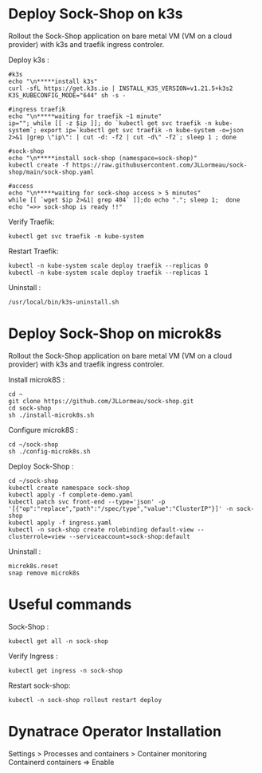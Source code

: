 # Deploy Sock-Shop on k3s 
Rollout the Sock-Shop application on bare metal VM (VM on a cloud provider) with k3s and traefik ingress controler.


Deploy k3s :

    #k3s
    echo "\n*****install k3s"
    curl -sfL https://get.k3s.io | INSTALL_K3S_VERSION=v1.21.5+k3s2 K3S_KUBECONFIG_MODE="644" sh -s -

    #ingress traefik
    echo "\n*****waiting for traefik ~1 minute"
    ip=""; while [[ -z $ip ]]; do `kubectl get svc traefik -n kube-system`; export ip=`kubectl get svc traefik -n kube-system -o=json 2>&1 |grep \"ip\": | cut -d: -f2 | cut -d\" -f2`; sleep 1 ; done
    
    #sock-shop
    echo "\n*****install sock-shop (namespace=sock-shop)"
    kubectl create -f https://raw.githubusercontent.com/JLLormeau/sock-shop/main/sock-shop.yaml
    
    #access
    echo "\n*****waiting for sock-shop access > 5 minutes"
    while [[ `wget $ip 2>&1| grep 404` ]];do echo "."; sleep 1;  done
    echo "=>> sock-shop is ready !!" 
    
Verify Traefik:

    kubectl get svc traefik -n kube-system

Restart Traefik:

    kubectl -n kube-system scale deploy traefik --replicas 0
    kubectl -n kube-system scale deploy traefik --replicas 1
    
Uninstall : 

    /usr/local/bin/k3s-uninstall.sh
    

# Deploy Sock-Shop on microk8s
Rollout the Sock-Shop application on bare metal VM (VM on a cloud provider) with k3s and traefik ingress controler.
   

Install microk8S : 

    cd ~
    git clone https://github.com/JLLormeau/sock-shop.git
    cd sock-shop
    sh ./install-microk8s.sh
    
Configure microk8S : 

    cd ~/sock-shop
    sh ./config-microk8s.sh
    
Deploy Sock-Shop : 

    cd ~/sock-shop
    kubectl create namespace sock-shop
    kubectl apply -f complete-demo.yaml
    kubectl patch svc front-end --type='json' -p '[{"op":"replace","path":"/spec/type","value":"ClusterIP"}]' -n sock-shop
    kubectl apply -f ingress.yaml
    kubectl -n sock-shop create rolebinding default-view --clusterrole=view --serviceaccount=sock-shop:default

Uninstall  :

    microk8s.reset
    snap remove microk8s

# Useful commands

Sock-Shop : 

    kubectl get all -n sock-shop

Verify Ingress : 

    kubectl get ingress -n sock-shop
    
Restart sock-shop: 

    kubectl -n sock-shop rollout restart deploy
    
# Dynatrace Operator Installation

Settings > Processes and containers > Container monitoring  
    Containerd containers => Enable  
